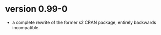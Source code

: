 # version 0.99-0

* a complete rewrite of the former s2 CRAN package, entirely backwards incompatible.
